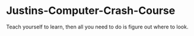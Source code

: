 # Justins-Computer-Crash-Course
 Teach yourself to learn, then all you need to do is figure out where to look.
